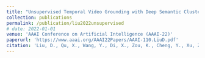 ```yaml
---
title: "Unsupervised Temporal Video Grounding with Deep Semantic Clustering"
collection: publications
permalink: /publication/liu2022unsupervised
# date: 2022-01-01
venue: 'AAAI Conference on Artificial Intelligence (AAAI-22)'
paperurl: 'https://www.aaai.org/AAAI22Papers/AAAI-110.LiuD.pdf'
citation: 'Liu, D., Qu, X., Wang, Y., Di, X., Zou, K., Cheng, Y., Xu, Z. and Zhou, P. (2022) “Unsupervised Temporal Video Grounding with Deep Semantic Clustering”, Proceedings of the AAAI Conference on Artificial Intelligence, 36(2), pp. 1683-1691. doi: 10.1609/aaai.v36i2.20060.'
---
```

